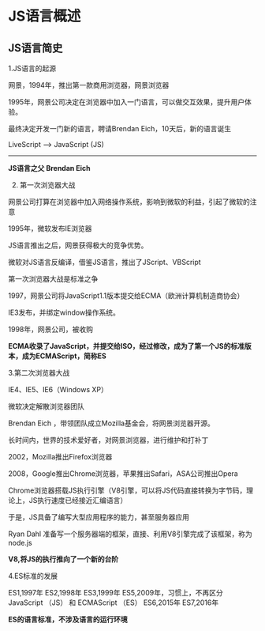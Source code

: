 # JS语言概述

## JS语言简史

1.JS语言的起源

 网景，1994年，推出第一款商用浏览器，网景浏览器

 1995年，网景公司决定在浏览器中加入一门语言，可以做交互效果，提升用户体验。
 
 最终决定开发一门新的语言，聘请Brendan Eich，10天后，新的语言诞生
 
 LiveScript --> JavaScript (JS)

--------------------------------------------

**JS语言之父 Brendan Eich**  


2. 第一次浏览器大战

网景公司打算在浏览器中加入网络操作系统，影响到微软的利益，引起了微软的注意

1995年，微软发布IE浏览器

JS语言推出之后，网景获得极大的竞争优势。

微软对JS语言反编译，借鉴JS语言，推出了JScript、VBScript

第一次浏览器大战是标准之争

1997，网景公司将JavaScript1.1版本提交给ECMA（欧洲计算机制造商协会）

IE3发布，并绑定window操作系统。

1998年，网景公司，被收购

**ECMA收录了JavaScript，并提交给ISO，经过修改，成为了第一个JS的标准版本，成为ECMAScript，简称ES**

3.第二次浏览器大战

IE4、IE5、IE6（Windows XP）

微软决定解散浏览器团队

Brendan Eich ，带领团队成立Mozilla基金会，将网景浏览器开源。

长时间内，世界的技术爱好者，对网景浏览器，进行维护和打补丁

2002，Mozilla推出Firefox浏览器

2008，Google推出Chrome浏览器，苹果推出Safari，ASA公司推出Opera

Chrome浏览器搭载JS执行引擎（V8引擎，可以将JS代码直接转换为字节码，理论上，JS执行速度已经接近汇编语言）

于是，JS具备了编写大型应用程序的能力，甚至服务器应用

Ryan Dahl 准备写一个服务器端的框架，直接、利用V8引擎完成了该框架，称为node.js

**V8,将JS的执行推向了一个新的台阶**

4.ES标准的发展

ES1,1997年
ES2,1998年
ES3,1999年
ES5,2009年，习惯上，不再区分 JavaScript （JS） 和 ECMAScript （ES）
ES6,2015年
ES7,2016年

**ES的语言标准，不涉及语言的运行环境**
